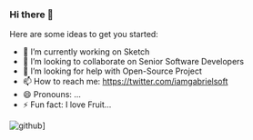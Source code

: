 ### Hi there 👋


Here are some ideas to get you started:

- 🔭 I’m currently working on Sketch
- 👯 I’m looking to collaborate on Senior Software Developers
- 🤔 I’m looking for help with Open-Source Project
- 📫 How to reach me: https://twitter.com/iamgabrielsoft
- 😄 Pronouns: ...
- ⚡ Fun fact: I love Fruit...



![github](https://img.shields.io/badge/GitHub-000000?style=for-the-badge&logo=GitHub&logoColor=white)]
